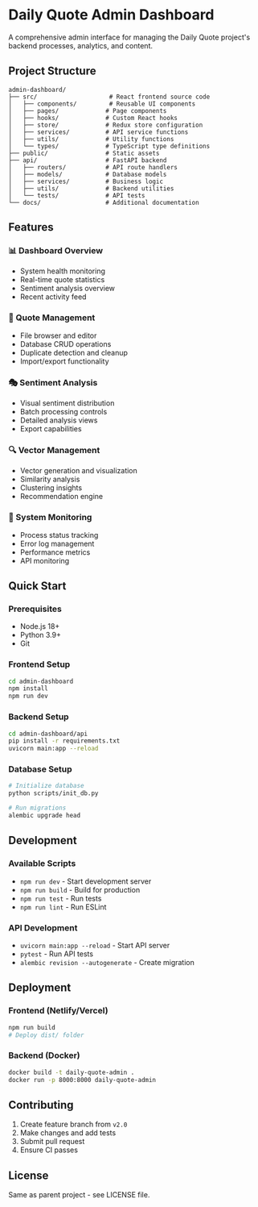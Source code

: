 # Daily Quote Admin Dashboard

A comprehensive admin interface for managing the Daily Quote project's backend processes, analytics, and content.

## Project Structure

```
admin-dashboard/
├── src/                    # React frontend source code
│   ├── components/         # Reusable UI components
│   ├── pages/             # Page components
│   ├── hooks/             # Custom React hooks
│   ├── store/             # Redux store configuration
│   ├── services/          # API service functions
│   ├── utils/             # Utility functions
│   └── types/             # TypeScript type definitions
├── public/                # Static assets
├── api/                   # FastAPI backend
│   ├── routers/           # API route handlers
│   ├── models/            # Database models
│   ├── services/          # Business logic
│   ├── utils/             # Backend utilities
│   └── tests/             # API tests
└── docs/                  # Additional documentation
```

## Features

### 📊 Dashboard Overview
- System health monitoring
- Real-time quote statistics
- Sentiment analysis overview
- Recent activity feed

### 📝 Quote Management
- File browser and editor
- Database CRUD operations
- Duplicate detection and cleanup
- Import/export functionality

### 🎭 Sentiment Analysis
- Visual sentiment distribution
- Batch processing controls
- Detailed analysis views
- Export capabilities

### 🔍 Vector Management
- Vector generation and visualization
- Similarity analysis
- Clustering insights
- Recommendation engine

### 🔧 System Monitoring
- Process status tracking
- Error log management
- Performance metrics
- API monitoring

## Quick Start

### Prerequisites
- Node.js 18+
- Python 3.9+
- Git

### Frontend Setup
```bash
cd admin-dashboard
npm install
npm run dev
```

### Backend Setup
```bash
cd admin-dashboard/api
pip install -r requirements.txt
uvicorn main:app --reload
```

### Database Setup
```bash
# Initialize database
python scripts/init_db.py

# Run migrations
alembic upgrade head
```

## Development

### Available Scripts
- `npm run dev` - Start development server
- `npm run build` - Build for production
- `npm run test` - Run tests
- `npm run lint` - Run ESLint

### API Development
- `uvicorn main:app --reload` - Start API server
- `pytest` - Run API tests
- `alembic revision --autogenerate` - Create migration

## Deployment

### Frontend (Netlify/Vercel)
```bash
npm run build
# Deploy dist/ folder
```

### Backend (Docker)
```bash
docker build -t daily-quote-admin .
docker run -p 8000:8000 daily-quote-admin
```

## Contributing

1. Create feature branch from `v2.0`
2. Make changes and add tests
3. Submit pull request
4. Ensure CI passes

## License

Same as parent project - see LICENSE file.
